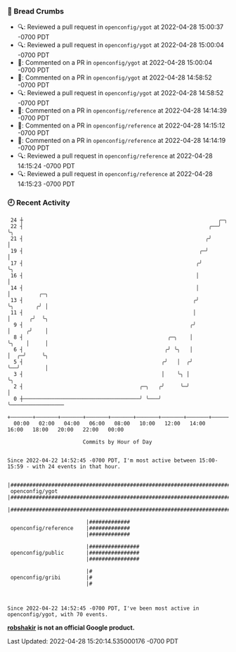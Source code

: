 ### 🍞 Bread Crumbs

 * 🔍: Reviewed a pull request in  `openconfig/ygot` at 2022-04-28 15:00:37 -0700 PDT
 * 🔍: Reviewed a pull request in  `openconfig/ygot` at 2022-04-28 15:00:04 -0700 PDT
 * 💬: Commented on a PR in  `openconfig/ygot` at 2022-04-28 15:00:04 -0700 PDT
 * 💬: Commented on a PR in  `openconfig/ygot` at 2022-04-28 14:58:52 -0700 PDT
 * 🔍: Reviewed a pull request in  `openconfig/ygot` at 2022-04-28 14:58:52 -0700 PDT
 * 💬: Commented on a PR in  `openconfig/reference` at 2022-04-28 14:14:39 -0700 PDT
 * 💬: Commented on a PR in  `openconfig/reference` at 2022-04-28 14:15:12 -0700 PDT
 * 💬: Commented on a PR in  `openconfig/reference` at 2022-04-28 14:14:19 -0700 PDT
 * 🔍: Reviewed a pull request in  `openconfig/reference` at 2022-04-28 14:15:24 -0700 PDT
 * 🔍: Reviewed a pull request in  `openconfig/reference` at 2022-04-28 14:15:23 -0700 PDT

### 🕘 Recent Activity
```
 24 ┼                                                              ╭─╮
 22 ┤                                                           ╭──╯ ╰╮
 21 ┤                                                          ╭╯     │
 19 ┤                                                        ╭─╯      │
 17 ┤                                                       ╭╯        ╰╮
 16 ┤                                                       │          │
 14 ┤                                                       │          │         ╭─╮
 13 ┤                                                      ╭╯          ╰╮       ╭╯ │
 11 ┤                                                      │            │      ╭╯  ╰╮
  9 ┤                                                     ╭╯            │     ╭╯    │
  8 ┤                                              ╭─╮    │             ╰╮    │     │
  6 ┤                                             ╭╯ ╰╮   │              │  ╭─╯     ╰╮
  5 ┤                                            ╭╯   │  ╭╯              ╰──╯        │
  3 ┤                                            │    ╰╮ │                           ╰╮
  2 ┤                                     ╭─╮   ╭╯     ╰─╯                            │
  0 ┼─────────────────────────────────────╯ ╰───╯                                     ╰─────────────────
    +───────+───────+───────+───────+───────+───────+───────+───────+───────+───────+───────+───────+────
  00:00   02:00   04:00   06:00   08:00   10:00   12:00   14:00   16:00   18:00   20:00   22:00   00:00   

						Commits by Hour of Day


Since 2022-04-22 14:52:45 -0700 PDT, I'm most active between 15:00-15:59 - with 24 events in that hour.

```



```
                         |######################################################################
 openconfig/ygot         |######################################################################
                         |######################################################################

                         |#############
 openconfig/reference    |#############
                         |#############

                         |################
 openconfig/public       |################
                         |################

                         |#
 openconfig/gribi        |#
                         |#



Since 2022-04-22 14:52:45 -0700 PDT, I've been most active in openconfig/ygot, with 70 events.

```
**[robshakir](mailto:robjs@google.com) is not an official Google product.**  


Last Updated: 2022-04-28 15:20:14.535000176 -0700 PDT
